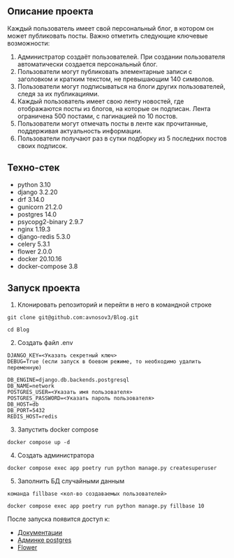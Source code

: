 ## Описание проекта
Каждый пользователь имеет свой персональный блог, в котором он может публиковать посты. Важно отметить следующие ключевые возможности:
1. Администратор создаёт пользователей. При создании пользователя автоматически создается персональный блог.
2. Пользователи могут публиковать элементарные записи с заголовком и кратким текстом, не превышающим 140 символов.
3. Пользователи могут подписываться на блоги других пользователей, следя за их публикациями.
4. Каждый пользователь имеет свою ленту новостей, где отображаются посты из блогов, на которые он подписан. Лента ограничена 500 постами, с пагинацией по 10 постов.
5. Пользователи могут отмечать посты в ленте как прочитанные, поддерживая актуальность информации.
6. Пользователи получают раз в сутки подборку из 5 последних постов своих подписок.

## Техно-стек

* python 3.10
* django 3.2.20
* drf 3.14.0
* gunicorn 21.2.0
* postgres 14.0
* psycopg2-binary 2.9.7
* nginx 1.19.3
* django-redis 5.3.0
* celery 5.3.1
* flower 2.0.0
* docker 20.10.16
* docker-compose 3.8

## Запуск проекта

1. Клонировать репозиторий и перейти в него в командной строке
```
git clone git@github.com:avnosov3/Blog.git
```
```
cd Blog
```
2. Создать файл .env

```
DJANGO_KEY=<Указать секретный ключ>
DEBUG=True (если запуск в боевом режиме, то необходимо удалить переменную)

DB_ENGINE=django.db.backends.postgresql
DB_NAME=network
POSTGRES_USER=<Указать имя пользователя>
POSTGRES_PASSWORD=<Указать пароль пользователя>
DB_HOST=db
DB_PORT=5432
REDIS_HOST=redis
```

3. Запустить docker compose
```
docker compose up -d
```
4. Создать администратора
```
docker compose exec app poetry run python manage.py createsuperuser
```
5. Заполнить БД случайными данным
```
команда fillbase <кол-во создаваемых пользователей>
```

```
docker compose exec app poetry run python manage.py fillbase 10
```

После запуска появится доступ к:
* [Документации](http://127.0.0.1/redoc/)
* [Админке postgres](http://127.0.0.1/adminer/)
* [Flower](http://127.0.0.1:5555/)
